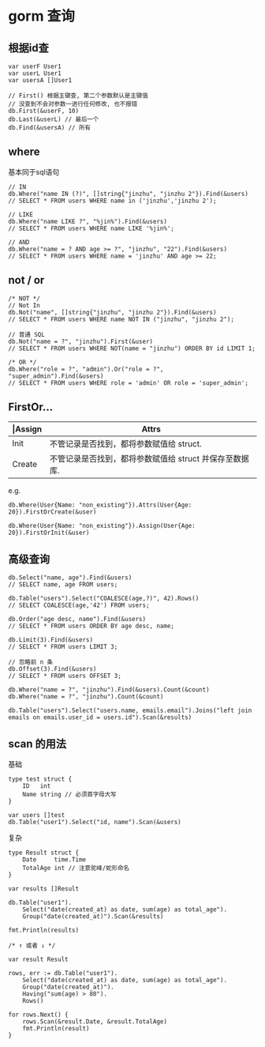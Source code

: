 
# gorm 查询

## 根据id查

```golang
var userF User1
var userL User1
var usersA []User1

// First() 根据主键查, 第二个参数默认是主键值
// 没查到不会对参数一进行任何修改, 也不报错
db.First(&userF, 10)
db.Last(&userL) // 最后一个
db.Find(&usersA) // 所有
```

## where

基本同于sql语句

```golang
// IN
db.Where("name IN (?)", []string{"jinzhu", "jinzhu 2"}).Find(&users)
// SELECT * FROM users WHERE name in ('jinzhu','jinzhu 2');

// LIKE
db.Where("name LIKE ?", "%jin%").Find(&users)
// SELECT * FROM users WHERE name LIKE '%jin%';

// AND
db.Where("name = ? AND age >= ?", "jinzhu", "22").Find(&users)
// SELECT * FROM users WHERE name = 'jinzhu' AND age >= 22;
```

## not / or

```golang
/* NOT */
// Not In
db.Not("name", []string{"jinzhu", "jinzhu 2"}).Find(&users)
// SELECT * FROM users WHERE name NOT IN ("jinzhu", "jinzhu 2");

// 普通 SQL
db.Not("name = ?", "jinzhu").First(&user)
// SELECT * FROM users WHERE NOT(name = "jinzhu") ORDER BY id LIMIT 1;

/* OR */
db.Where("role = ?", "admin").Or("role = ?", "super_admin").Find(&users)
// SELECT * FROM users WHERE role = 'admin' OR role = 'super_admin';
```

## FirstOr...

| \\|Assign | Attrs |
| --------- | --------- |
| Init      | 不管记录是否找到，都将参数赋值给 struct.                | 如果记录未找到，将使用参数初始化 struct.      |
| Create    | 不管记录是否找到，都将参数赋值给 struct 并保存至数据库. | 如果记录未找到，将使用参数创建 struct 和记录. |

e.g.

```golang
db.Where(User{Name: "non_existing"}).Attrs(User{Age: 20}).FirstOrCreate(&user)

db.Where(User{Name: "non_existing"}).Assign(User{Age: 20}).FirstOrInit(&user)
```

## 高级查询

```golang
db.Select("name, age").Find(&users)
// SELECT name, age FROM users;

db.Table("users").Select("COALESCE(age,?)", 42).Rows()
// SELECT COALESCE(age,'42') FROM users;

db.Order("age desc, name").Find(&users)
// SELECT * FROM users ORDER BY age desc, name;

db.Limit(3).Find(&users)
// SELECT * FROM users LIMIT 3;

// 忽略前 n 条
db.Offset(3).Find(&users)
// SELECT * FROM users OFFSET 3;

db.Where("name = ?", "jinzhu").Find(&users).Count(&count)
db.Where("name = ?", "jinzhu").Count(&count)

db.Table("users").Select("users.name, emails.email").Joins("left join emails on emails.user_id = users.id").Scan(&results)
```

## scan 的用法

基础

```golang
type test struct {
	ID   int
	Name string // 必须首字母大写
}

var users []test
db.Table("user1").Select("id, name").Scan(&users)
```

复杂

```golang
type Result struct {
    Date     time.Time
    TotalAge int // 注意驼峰/蛇形命名
}

var results []Result

db.Table("user1").
    Select("date(created_at) as date, sum(age) as total_age").
    Group("date(created_at)").Scan(&results)

fmt.Println(results)

/* ↑ 或者 ↓ */

var result Result

rows, err := db.Table("user1").
    Select("date(created_at) as date, sum(age) as total_age").
    Group("date(created_at)").
    Having("sum(age) > 80").
    Rows()

for rows.Next() {
    rows.Scan(&result.Date, &result.TotalAge)
    fmt.Println(result)
}
```